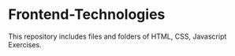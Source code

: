# Frontend-Technologies

This repository includes files and folders of HTML, CSS, Javascript Exercises.
